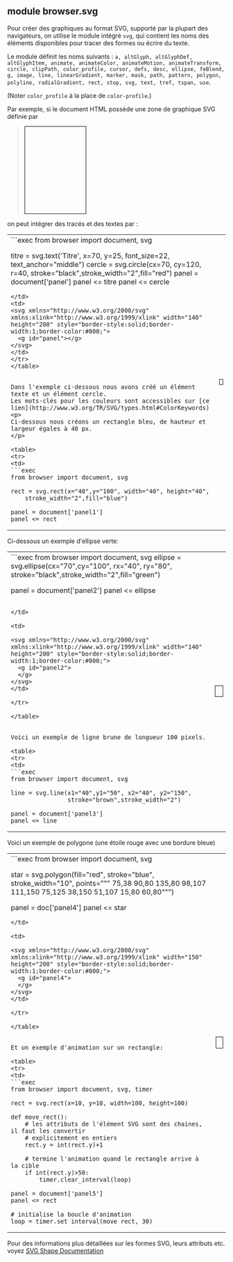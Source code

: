 module **browser.svg**
----------------------

Pour créer des graphiques au format SVG, supporté par la plupart des
navigateurs, on utilise le module intégré `svg`, qui contient les noms des
éléments disponibles pour tracer des formes ou écrire du texte.

Le module définit les noms suivants : `a, altGlyph, altGlyphDef, altGlyphItem,
animate, animateColor, animateMotion, animateTransform, circle, clipPath,
color_profile, cursor, defs, desc, ellipse, feBlend, g, image, line,
linearGradient, marker, mask, path, pattern, polygon, polyline, radialGradient,
rect, stop, svg, text, tref, tspan, use`.

(Noter `color_profile` à la place de `color-profile`.)

Par exemple, si le document HTML possède une zone de graphique SVG définie par 

>    <svg xmlns="http://www.w3.org/2000/svg" xmlns:xlink="http://www.w3.org/1999/xlink" 
>        width="140" height="200" style="border-style:solid;border-width:1;border-color:#000;">
>      <g id="panel"></g>
>    </svg>

on peut intégrer des tracés et des textes par :

<table>
<tr>
<td>
```exec
from browser import document, svg

titre = svg.text('Titre', x=70, y=25, font_size=22,
                 text_anchor="middle")
cercle = svg.circle(cx=70, cy=120, r=40,
                    stroke="black",stroke_width="2",fill="red")
panel = document['panel']
panel <= titre
panel <= cercle
```
</td>
<td>
<svg xmlns="http://www.w3.org/2000/svg" xmlns:xlink="http://www.w3.org/1999/xlink" width="140" height="200" style="border-style:solid;border-width:1;border-color:#000;">
  <g id="panel"></g>
</svg>
</td>
</tr>
</table>


Dans l'exemple ci-dessous nous avons créé un élément texte et un élément cercle.
Les mots-clés pour les couleurs sont accessibles sur [ce lien](http://www.w3.org/TR/SVG/types.html#ColorKeywords)
<p>
Ci-dessous nous créons un rectangle bleu, de hauteur et largeur égales à 40 px.
</p>

<table>
<tr>
<td>
```exec
from browser import document, svg

rect = svg.rect(x="40",y="100", width="40", height="40",
    stroke_width="2",fill="blue")

panel = document['panel1']
panel <= rect
```
</td>

<td>

<svg xmlns="http://www.w3.org/2000/svg" xmlns:xlink="http://www.w3.org/1999/xlink" width="140" height="200" style="border-style:solid;border-width:1;border-color:#000;">
  <g id="panel1">
  </g>
</svg>
</td>

</tr>

</table>

Ci-dessous un exemple d'ellipse verte:

<table>
<tr>
<td>
```exec
from browser import document, svg
ellipse = svg.ellipse(cx="70",cy="100", rx="40", ry="80",
    stroke="black",stroke_width="2",fill="green")

panel = document['panel2']
panel <= ellipse
```

</td>

<td>

<svg xmlns="http://www.w3.org/2000/svg" xmlns:xlink="http://www.w3.org/1999/xlink" width="140" height="200" style="border-style:solid;border-width:1;border-color:#000;">
  <g id="panel2">
  </g>
</svg>
</td>

</tr>

</table>


Voici un exemple de ligne brune de longueur 100 pixels.

<table>
<tr>
<td>
```exec
from browser import document, svg

line = svg.line(x1="40",y1="50", x2="40", y2="150",
                stroke="brown",stroke_width="2")

panel = document['panel3']
panel <= line
```
</td>

<td>

<svg xmlns="http://www.w3.org/2000/svg" xmlns:xlink="http://www.w3.org/1999/xlink" width="140" height="200" style="border-style:solid;border-width:1;border-color:#000;">
  <g id="panel3">
  </g>
</svg>
</td>

</tr>

</table>



Voici un exemple de polygone (une étoile rouge avec une bordure bleue)

<table>
<tr>
<td>
```exec
from browser import document, svg

star = svg.polygon(fill="red", stroke="blue", stroke_width="10",
                   points=""" 75,38  90,80  135,80  98,107
                             111,150 75,125  38,150 51,107
                              15,80  60,80""")

panel = doc['panel4']
panel <= star
```
</td>

<td>

<svg xmlns="http://www.w3.org/2000/svg" xmlns:xlink="http://www.w3.org/1999/xlink" width="150" height="200" style="border-style:solid;border-width:1;border-color:#000;">
  <g id="panel4">
  </g>
</svg>
</td>

</tr>

</table>


Et un exemple d'animation sur un rectangle:

<table>
<tr>
<td>
```exec
from browser import document, svg, timer

rect = svg.rect(x=10, y=10, width=100, height=100)

def move_rect():
    # les attributs de l'élément SVG sont des chaines, il faut les convertir
    # explicitement en entiers
    rect.y = int(rect.y)+1
    
    # termine l'animation quand le rectangle arrive à la cible
    if int(rect.y)>50:
        timer.clear_interval(loop)

panel = document['panel5']
panel <= rect

# initialise la boucle d'animation
loop = timer.set_interval(move_rect, 30)
```
</td>

<td>

<svg id="panel5" xmlns="http://www.w3.org/2000/svg" viewPort="0 0 120 120" width="120" height="200" style="border-style:solid;border-width:1;border-color:#000;">
</svg>
</td>

</tr>

</table>

Pour des informations plus détaillées sur les formes SVG, leurs attributs etc. voyez 
[SVG Shape Documentation](http://www.w3.org/TR/SVG/shapes.html)
